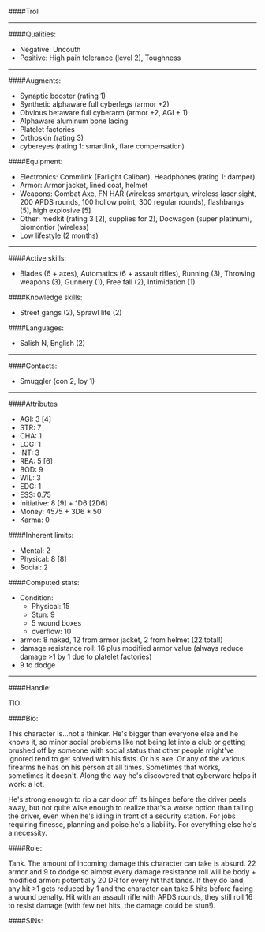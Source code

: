 ####Troll

____
####Qualities:

- Negative: Uncouth
- Positive: High pain tolerance (level 2), Toughness

____
####Augments:

- Synaptic booster (rating 1)
- Synthetic alphaware full cyberlegs (armor +2)
- Obvious betaware full cyberarm (armor +2, AGI + 1)
- Alphaware aluminum bone lacing
- Platelet factories
- Orthoskin (rating 3)
- cybereyes (rating 1: smartlink, flare compensation)

####Equipment:

- Electronics: Commlink (Farlight Caliban), Headphones (rating 1: damper)
- Armor: Armor jacket, lined coat, helmet
- Weapons: Combat Axe, FN HAR (wireless smartgun, wireless laser sight, 200 APDS rounds, 100 hollow point, 300 regular rounds), flashbangs [5], high explosive [5]
- Other: medkit (rating 3 [2], supplies for 2), Docwagon (super platinum), biomontior (wireless)
- Low lifestyle (2 months)

____
####Active skills:

- Blades (6 + axes), Automatics (6 + assault rifles), Running (3), Throwing weapons (3), Gunnery (1), Free fall (2), Intimidation (1)

####Knowledge skills:

- Street gangs (2), Sprawl life (2)

####Languages:

- Salish N, English (2)

____
####Contacts:

- Smuggler (con 2, loy 1)

____
####Attributes

- AGI: 3 [4]
- STR: 7
- CHA: 1
- LOG: 1
- INT: 3
- REA: 5 [6]
- BOD: 9
- WIL: 3
- EDG: 1
- ESS: 0.75
- Initiative: 8 [9] + 1D6 [2D6]
- Money: 4575 + 3D6 * 50
- Karma: 0

####Inherent limits:

- Mental: 2
- Physical: 8 [8]
- Social: 2

####Computed stats:

- Condition:
	- Physical: 15
	- Stun: 9
	- 5 wound boxes
	- overflow: 10
- armor: 8 naked, 12 from armor jacket, 2 from helmet (22 total!)
- damage resistance roll: 16 plus modified armor value (always reduce damage >1 by 1 due to platelet factories)
- 9 to dodge

____
####Handle:

TIO

####Bio:

This character is...not a thinker. He's bigger than everyone else and he knows it, so minor social problems like not being let into a club or getting brushed off by someone with social status that other people might've ignored tend to get solved with his fists. Or his axe. Or any of the various firearms he has on his person at all times. Sometimes that works, sometimes it doesn't. Along the way he's discovered that cyberware helps it work: a lot.

He's strong enough to rip a car door off its hinges before the driver peels away, but not quite wise enough to realize that's a worse option than tailing the driver, even when he's idling in front of a security station. For jobs requiring finesse, planning and poise he's a liability. For everything else he's a necessity.

####Role:

Tank. The amount of incoming damage this character can take is absurd. 22 armor and 9 to dodge so almost every damage resistance roll will be body + modified armor: potentially 20 DR for every hit that lands. If they do land, any hit >1 gets reduced by 1 and the character can take 5 hits before facing a wound penalty. Hit with an assault rifle with APDS rounds, they still roll 16 to resist damage (with few net hits, the damage could be stun!).

####SINs:
